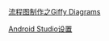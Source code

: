 [流程图制作之Giffy Diagrams](https://www.jianshu.com/p/33648977d8ae)

[Android Studio设置](https://mp.weixin.qq.com/s?__biz=MzA5MzI3NjE2MA==&mid=2650244388&idx=1&sn=1cbf579928b24aee978f70d365bd3da7&chksm=8863744bbf14fd5d5ad03a88678d8093cd00cbbf7ea19b30bbcdd6a9066470260fe7f37941c2&mpshare=1&scene=23&srcid=1029avx5oasYf7ebIiE9xYrq#rd)
